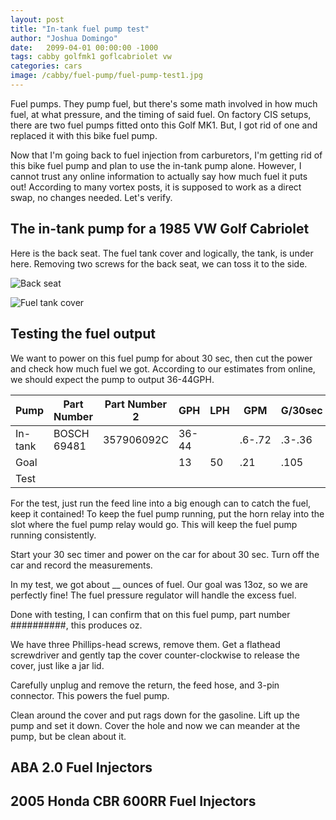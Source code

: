 ```yaml
---
layout: post
title: "In-tank fuel pump test"
author: "Joshua Domingo"
date:   2099-04-01 00:00:00 -1000
tags: cabby golfmk1 goflcabriolet vw 
categories: cars
image: /cabby/fuel-pump/fuel-pump-test1.jpg
---
```


Fuel pumps. They pump fuel, but there's some math involved in how much fuel, at what pressure, and the timing of said fuel. On factory CIS setups, there are two fuel pumps fitted onto this Golf MK1. But, I got rid of one and replaced it with this bike fuel pump.

Now that I'm going back to fuel injection from carburetors, I'm getting rid of this bike fuel pump and plan to use the in-tank pump alone. However, I cannot trust any online information to actually say how much fuel it puts out! According to many vortex posts, it is supposed to work as a direct swap, no changes needed. Let's verify.

## The in-tank pump for a 1985 VW Golf Cabriolet

Here is the back seat. The fuel tank cover and logically, the tank, is under here. Removing two screws for the back seat, we can toss it to the side.

![Back seat]()

![Fuel tank cover]()

## Testing the fuel output

We want to power on this fuel pump for about 30 sec, then cut the power and check how much fuel we got. According to our estimates from online, we should expect the pump to output 36-44GPH.

| Pump    | Part Number | Part Number 2 | GPH   | LPH  | GPM    | G/30sec | oz/30sec  |
| ------- | ----------- | ------------- | ----- | ---- | ------ | ------- | --------- |
| In-tank | BOSCH 69481 | 357906092C    | 36-44 |      | .6-.72 | .3-.36  | 38.4-46.1 |
| Goal    |             |               | 13    | 50   | .21    | .105    | 13.44     |
| Test    |             |               |       |      |        |         |           |

For the test, just run the feed line into a big enough can to catch the fuel, keep it contained! To keep the fuel pump running, put the horn relay into the slot where the fuel pump relay would go. This will keep the fuel pump running consistently. 

Start your 30 sec timer and power on the car for about 30 sec. Turn off the car and record the measurements. 

In my test, we got about __ ounces of fuel. Our goal was 13oz, so we are perfectly fine! The fuel pressure regulator will handle the excess fuel.

Done with testing, I can confirm that on this fuel pump, part number ##########, this produces oz.





We have three Phillips-head screws, remove them. Get a flathead screwdriver and gently tap the cover counter-clockwise to release the cover, just like a jar lid.

Carefully unplug and remove the return, the feed hose, and 3-pin connector. This powers the fuel pump.

Clean around the cover and put rags down for the gasoline. Lift up the pump and set it down. Cover the hole and now we can meander at the pump, but be clean about it.

## ABA 2.0 Fuel Injectors

## 2005 Honda CBR 600RR Fuel Injectors 